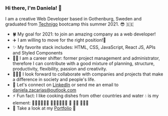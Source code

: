 ### Hi there, I'm Daniela! 👋

I am a creative Web Developer based in Gothenburg, Sweden and graduated from [Technigo](https://www.technigo.io/program) bootcamp this summer 2021. 😎 🇸🇪
 
- 🍀   My goal for 2021: to join an amazing company as a web developer! 
- ✈️  I am willing to move for the right position!🚆
- ✨   My favorite stack includes: HTML, CSS, JavaScript, React JS, APIs and Styled Components 
- 💪🏻   I am a career shifter: former project management and administrator, therefore I can contribute with a good mixture of planning, structure, productivity, flexibility, passion and creativity.
- 🧚🏼‍♀️   I look forward to collaborate with companies and projects that make a difference in society and people's life.
- 💬   Let's connect on [LinkedIn](https://www.linkedin.com/in/danielazacarias/) or send me an email to daniela.zacarias@outlook.com
- ⚡   Fun fact: I like cooking dishes from other countries and water 💧  is my element: 🏄🏻‍♀️🌊🌊🌊  🏊🏻‍♀️🌊🌊🌊  🥽 🐠🐬 🌊🌊🌊
- 💼   Take a look at my [Portfolio](https://www.dannuzak.com/) 👀
